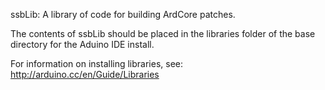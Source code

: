 ssbLib: A library of code for building ArdCore patches.

The contents of ssbLib should be placed in the libraries folder of 
the base directory for the Aduino IDE install.

For information on installing libraries, see: http://arduino.cc/en/Guide/Libraries